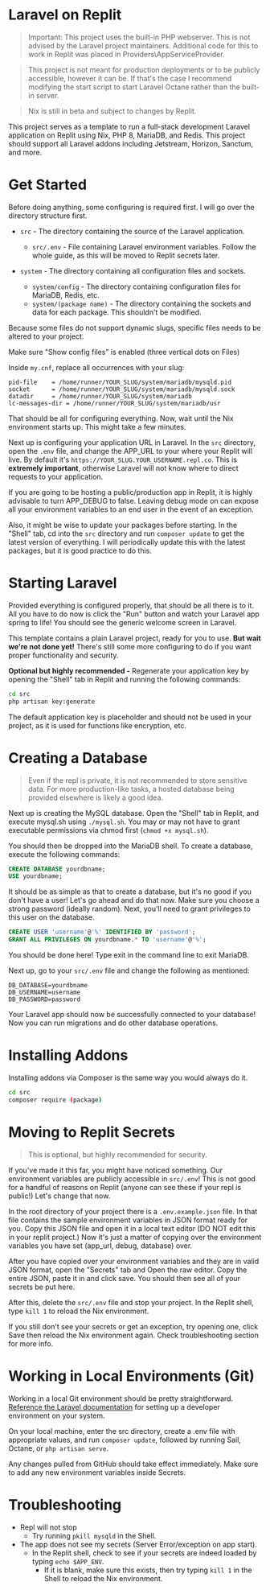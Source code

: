 # Laravel on Replit

> Important: This project uses the built-in PHP webserver. This is not advised by the Laravel project maintainers. Additional code for this to work in Replit was placed in Providers\AppServiceProvider.

> This project is not meant for production deployments or to be publicly accessible, however it can be. If that's the case I recommend modifying the start script to start Laravel Octane rather than the built-in server.

> Nix is still in beta and subject to changes by Replit.

This project serves as a template to run a full-stack development Laravel application on Replit using Nix, PHP 8, MariaDB, and Redis. This project should support all Laravel addons including Jetstream, Horizon, Sanctum, and more.

# Get Started
Before doing anything, some configuring is required first. I will go over the directory structure first.

* `src` - The directory containing the source of the Laravel application.
  * `src/.env` - File containing Laravel environment variables. Follow the whole guide, as this will be moved to Replit secrets later.


* `system` - The directory containing all configuration files and sockets.
  * `system/config` - The directory containing configuration files for MariaDB, Redis, etc.
  * `system/(package name)` - The directory containing the sockets and data for each package. This shouldn't be modified.


Because some files do not support dynamic slugs, specific files needs to be altered to your project.

Make sure "Show config files" is enabled (three vertical dots on Files)

Inside ``my.cnf``, replace all occurrences with your slug:
```
pid-file	= /home/runner/YOUR_SLUG/system/mariadb/mysqld.pid
socket		= /home/runner/YOUR_SLUG/system/mariadb/mysqld.sock
datadir		= /home/runner/YOUR_SLUG/system/mariadb
lc-messages-dir	= /home/runner/YOUR_SLUG/system/mariadb/usr

```

That should be all for configuring everything. Now, wait until the Nix environment starts up. This might take a few minutes.

Next up is configuring your application URL in Laravel. In the `src` directory, open the `.env` file, and change the APP_URL to your where your Replit will live. By default it's ``https://YOUR_SLUG.YOUR_USERNAME.repl.co``. This is **extremely important**, otherwise Laravel will not know where to direct requests to your application.

If you are going to be hosting a public/production app in Replit, it is highly advisable to turn APP_DEBUG to false. Leaving debug mode on can expose all your environment variables to an end user in the event of an exception.

Also, it might be wise to update your packages before starting. In the "Shell" tab, cd into the ``src`` directory and run ``composer update`` to get the latest version of everything. I will periodically update this with the latest packages, but it is good practice to do this.



# Starting Laravel
Provided everything is configured properly, that should be all there is to it. All you have to do now is click the "Run" button and watch your Laravel app spring to life! You should see the generic welcome screen in Laravel.

This template contains a plain Laravel project, ready for you to use. **But wait we're not done yet!** There's still some more configuring to do if you want proper functionality and security.

**Optional but highly recommended -** Regenerate your application key by opening the "Shell" tab in Replit and running the following commands:
```sh
cd src
php artisan key:generate
```
The default application key is placeholder and should not be used in your project, as it is used for functions like encryption, etc.

# Creating a Database
> Even if the repl is private, it is not recommended to store sensitive data. For more production-like tasks, a hosted database being provided elsewhere is likely a good idea.

Next up is creating the MySQL database. Open the "Shell" tab in Replit, and execute mysql.sh using ``./mysql.sh``. You may or may not have to grant executable permissions via chmod first (``chmod +x mysql.sh``).

You should then be dropped into the MariaDB shell. To create a database, execute the following commands:
```sql
CREATE DATABASE yourdbname;
USE yourdbname;
```

It should be as simple as that to create a database, but it's no good if you don't have a user! Let's go ahead and do that now. Make sure you choose a strong password (ideally random). Next, you'll need to grant privileges to this user on the database.
```sql
CREATE USER 'username'@'%' IDENTIFIED BY 'password';
GRANT ALL PRIVILEGES ON yourdbname.* TO 'username'@'%';
```

You should be done here! Type exit in the command line to exit MariaDB.

Next up, go to your ``src/.env`` file and change the following as mentioned:
```
DB_DATABASE=yourdbname
DB_USERNAME=username
DB_PASSWORD=password
```

Your Laravel app should now be successfully connected to your database! Now you can run migrations and do other database operations.


# Installing Addons
Installing addons via Composer is the same way you would always do it.
```sh
cd src
composer require (package)
```

# Moving to Replit Secrets
> This is optional, but highly recommended for security.

If you've made it this far, you might have noticed something. Our environment variables are publicly accessible in ``src/.env``! This is not good for a handful of reasons on Replit (anyone can see these if your repl is public!) Let's change that now.

In the root directory of your project there is a ``.env.example.json`` file. In that file contains the sample environment variables in JSON format ready for you. Copy this JSON file and open it in a local text editor (DO NOT edit this in your replit project.) Now it's just a matter of copying over the environment variables you have set (app_url, debug, database) over.

After you have copied over your environment variables and they are in valid JSON format, open the "Secrets" tab and Open the raw editor. Copy the entire JSON, paste it in and click save. You should then see all of your secrets be put here.

After this, delete the ``src/.env`` file and stop your project. In the Replit shell, type ``kill 1`` to reload the Nix environment. 

If you still don't see your secrets or get an exception, try opening one, click Save then reload the Nix environment again. Check troubleshooting section for more info.

# Working in Local Environments (Git)

Working in a local Git environment should be pretty straightforward. [Reference the Laravel documentation](https://laravel.com/docs/8.x#your-first-laravel-project) for setting up a developer environment on your system.

On your local machine, enter the src directory, create a .env file with appropriate values, and run ```composer update```, followed by running Sail, Octane, or ```php artisan serve```.

Any changes pulled from GitHub should take effect immediately. Make sure to add any new environment variables inside Secrets.

# Troubleshooting
* Repl will not stop
  * Try running ``pkill mysqld`` in the Shell.
* The app does not see my secrets (Server Error/exception on app start).
  * In the Replit shell, check to see if your secrets are indeed loaded by typing ``echo $APP_ENV``.
      * If it is blank, make sure this exists, then try typing ``kill 1`` in the Shell to reload the Nix environment.




